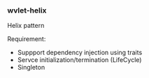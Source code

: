 ### wvlet-helix

Helix pattern


Requirement:
 * Suppport dependency injection using traits
 * Servce initialization/termination (LifeCycle)
 * Singleton
